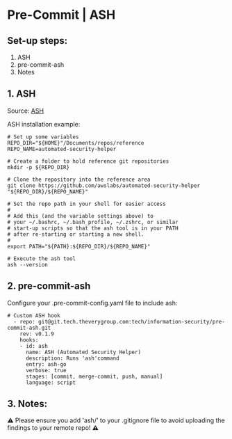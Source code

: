 # Pre-Commit | ASH

## Set-up steps:

1. ASH
2. pre-commit-ash
3. Notes

## 1. ASH

Source: [ASH](https://github.com/awslabs/automated-security-helper?tab=readme-ov-file)

ASH installation example:
``` 
# Set up some variables
REPO_DIR="${HOME}"/Documents/repos/reference
REPO_NAME=automated-security-helper

# Create a folder to hold reference git repositories
mkdir -p ${REPO_DIR}

# Clone the repository into the reference area
git clone https://github.com/awslabs/automated-security-helper "${REPO_DIR}/${REPO_NAME}"

# Set the repo path in your shell for easier access
#
# Add this (and the variable settings above) to
# your ~/.bashrc, ~/.bash_profile, ~/.zshrc, or similar
# start-up scripts so that the ash tool is in your PATH
# after re-starting or starting a new shell.
#
export PATH="${PATH}:${REPO_DIR}/${REPO_NAME}"

# Execute the ash tool
ash --version
```

## 2. pre-commit-ash

Configure your .pre-commit-config.yaml file to include ash:

```
# Custom ASH hook 
  - repo: git@git.tech.theverygroup.com:tech/information-security/pre-commit-ash.git
    rev: v0.1.9
    hooks:
    - id: ash
      name: ASH (Automated Security Helper)
      description: Runs 'ash'command 
      entry: ash-go
      verbose: true
      stages: [commit, merge-commit, push, manual]
      language: script
```

## 3. Notes:

⚠️ Please ensure you add 'ash/' to your .gitignore file to avoid uploading the findings to your remote repo! ⚠️
